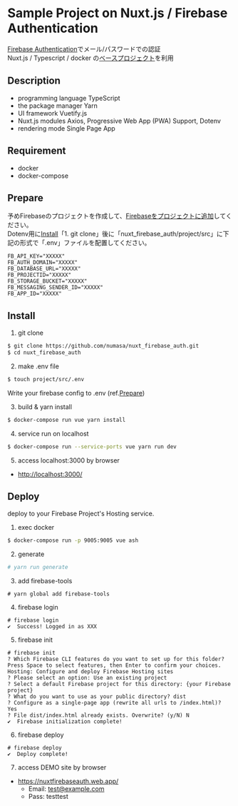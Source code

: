 Sample Project on Nuxt.js / Firebase Authentication
====

[Firebase Authentication](https://firebase.google.com/docs/auth?hl=ja)でメール/パスワードでの認証</br>
Nuxt.js / Typescript / docker の[ベースプロジェクト](https://github.com/numasa/nuxt_typescript_on_docker)を利用

## Description
- programming language TypeScript
- the package manager Yarn
- UI framework Vuetify.js
- Nuxt.js modules Axios, Progressive Web App (PWA) Support, Dotenv
- rendering mode Single Page App

## Requirement
- docker
- docker-compose

## Prepare
予めFirebaseのプロジェクトを作成して、[Firebaseをプロジェクトに追加](https://firebase.google.com/docs/web/setup?hl=ja)してください。</br>
Dotenv用に[Install](#Install)「1. git clone」後に「nuxt_firebase_auth/project/src」に下記の形式で「.env」ファイルを配置してください。
```
FB_API_KEY="XXXXX"
FB_AUTH_DOMAIN="XXXXX"
FB_DATABASE_URL="XXXXX"
FB_PROJECTID="XXXXX"
FB_STORAGE_BUCKET="XXXXX"
FB_MESSAGING_SENDER_ID="XXXXX"
FB_APP_ID="XXXXX"
```

## Install
1. git clone
```bash
$ git clone https://github.com/numasa/nuxt_firebase_auth.git
$ cd nuxt_firebase_auth
```

2. make .env file
```bash
$ touch project/src/.env
```
Write your firebase config to .env (ref.[Prepare](#Prepare))

3. build & yarn install
```bash
$ docker-compose run vue yarn install
```

4. service run on localhost
```bash
$ docker-compose run --service-ports vue yarn run dev
```

5. access localhost:3000 by browser
- [http://localhost:3000/](http://localhost:3000/)

## Deploy
deploy to your Firebase Project's Hosting service.
1. exec docker
```bash
$ docker-compose run -p 9005:9005 vue ash
```

2. generate
```bash
# yarn run generate
```

3. add firebase-tools
```ash
# yarn global add firebase-tools
```

4. firebase login
```ash
# firebase login
✔  Success! Logged in as XXX
```

5. firebase init
```ash
# firebase init
? Which Firebase CLI features do you want to set up for this folder? Press Space to select features, then Enter to confirm your choices. Hosting: Configure and deploy Firebase Hosting sites
? Please select an option: Use an existing project
? Select a default Firebase project for this directory: {your Firebase project}
? What do you want to use as your public directory? dist
? Configure as a single-page app (rewrite all urls to /index.html)? Yes
? File dist/index.html already exists. Overwrite? (y/N) N
✔  Firebase initialization complete!  
```

6. firebase deploy
```ash
# firebase deploy
✔  Deploy complete!
```

7. access DEMO site by browser
- https://nuxtfirebaseauth.web.app/
  - Email: test@example.com
  - Pass: testtest
